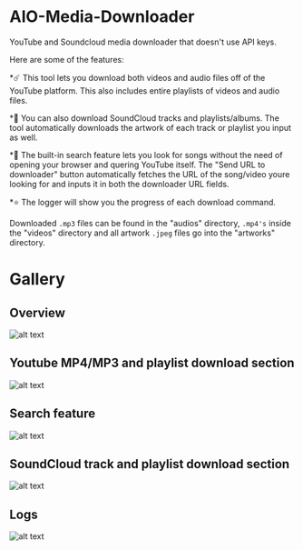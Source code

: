 # AIO-Media-Downloader

YouTube and Soundcloud media downloader that doesn't use API keys.

Here are some of the features:

*☄️ This tool lets you download both videos and audio files off of the YouTube platform. This also includes entire playlists of videos and audio files.

*🌙 You can also download SoundCloud tracks and playlists/albums. The tool automatically downloads the artwork of each track or playlist you input as well.

*🌚 The built-in search feature lets you look for songs without the need of opening your browser and quering YouTube itself. The "Send URL to downloader" button automatically fetches the URL of the song/video youre looking for and inputs it in both the downloader URL fields.

*⭐ The logger will show you the progress of each download command.

Downloaded ```.mp3``` files can be found in the "audios" directory, ```.mp4's``` inside the "videos" directory and all artwork ```.jpeg``` files go into the "artworks" directory.

# Gallery

## Overview
![alt text](https://i.imgur.com/O5ynZtc.png)

## Youtube MP4/MP3 and playlist download section
![alt text](https://i.imgur.com/C6969Nl.png)

## Search feature 
![alt text](https://i.imgur.com/1EpgzSy.png)

## SoundCloud track and playlist download section 
![alt text](https://imgur.com/a/JuuIo0L)

## Logs 
![alt text](https://i.imgur.com/rhKyUR5.png)

